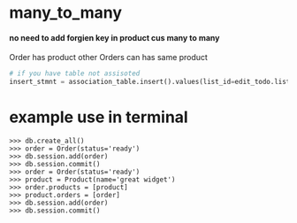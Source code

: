# many_to_many

#### no need to add forgien key in product cus many to many 

Order has product other Orders can has same product


```python
# if you have table not assisoted
insert_stmnt = association_table.insert().values(list_id=edit_todo.list_id,todo_id=edit_todo.id)
```
# example use in terminal

```
>>> db.create_all()
>>> order = Order(status='ready')
>>> db.session.add(order)
>>> db.session.commit()
>>> order = Order(status='ready')
>>> product = Product(name='great widget')
>>> order.products = [product]
>>> product.orders = [order]
>>> db.session.add(order)
>>> db.session.commit()



```
